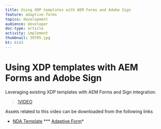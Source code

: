 ```yaml
---
title: Using XDP templates with AEM Forms and Adobe Sign
feature: adaptive-forms
topics: development
audience: developer
doc-type: article
activity: implement
thumbnail: 39705.jpg
kt: 6143
---
```

# Using XDP templates with AEM Forms and Adobe Sign


Leveraging existing XDP templates with AEM Forms and Sign integration.

>[!VIDEO](https://video.tv.adobe.com/v/39705/?quality=9&learn=on)

Assets related to this video can be downloaded from the following links

* [NDA Template](assets/nda-agreement-xdp-template.zip)
*** [Adaptive Form](assets/nda-agreement-af-with-xdp-template.zip)*